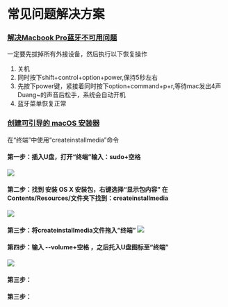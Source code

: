 # 常见问题解决方案

### [解决Macbook Pro蓝牙不可用问题](http://www.jianshu.com/p/87e25a072623)

一定要先拔掉所有外接设备，然后执行以下恢复操作

1. 关机
2. 同时按下shift+control+option+power,保持5秒左右
3. 先按下power键，紧接着同时按下option+command+p+r,等待mac发出4声Duang~的声音后松手，系统会自动开机
4. 蓝牙菜单恢复正常

### [创建可引导的 macOS 安装器](https://support.apple.com/zh-cn/HT201372)

在“终端”中使用“createinstallmedia”命令

#### 第一步：插入U盘，打开“终端”输入：sudo+空格

![](https://gss0.baidu.com/-fo3dSag_xI4khGko9WTAnF6hhy/zhidao/wh%3D600%2C800/sign=e306887074f082022dc799397bcbd7d5/810a19d8bc3eb1357db7dbe8a11ea8d3fd1f4474.jpg)

#### 第二步：找到 安装 OS X 安装包，右键选择“显示包内容”  在Contents/Resources/文件夹下找到：createinstallmedia

![](https://gss0.baidu.com/-4o3dSag_xI4khGko9WTAnF6hhy/zhidao/wh%3D600%2C800/sign=ff2beb7f8001a18bf0be1a49ae1f2b30/8694a4c27d1ed21b7a0b43b6aa6eddc450da3fa6.jpg)

#### 第三步：将createinstallmedia文件拖入“终端”  ![](https://gss0.baidu.com/-4o3dSag_xI4khGko9WTAnF6hhy/zhidao/wh%3D600%2C800/sign=84978820aa4bd1130498bf346a9f8837/cdbf6c81800a19d8f03ce85634fa828ba61e46a1.jpg)

#### 第四步：输入 --volume+空格 ，之后托入U盘图标至“终端” 

![](https://gss0.baidu.com/-fo3dSag_xI4khGko9WTAnF6hhy/zhidao/wh%3D600%2C800/sign=caf607bc8ab1cb133e3c3415ed647a76/b7003af33a87e950cb749f3f17385343fbf2b406.jpg)

#### 第三步：

#### 第三步：



